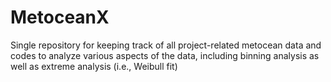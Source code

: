 # MetoceanX

Single repository for keeping track of all project-related metocean data and codes to analyze various aspects of the data, including binning analysis as well as extreme analysis (i.e., Weibull fit)
